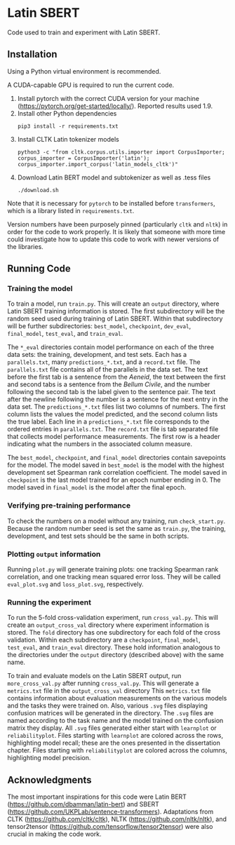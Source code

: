 # Latin SBERT

Code used to train and experiment with Latin SBERT.

## Installation

Using a Python virtual environment is recommended.

A CUDA-capable GPU is required to run the current code.

  1. Install pytorch with the correct CUDA version for your machine (<https://pytorch.org/get-started/locally/>). Reported results used 1.9.
  2. Install other Python dependencies
     ```
     pip3 install -r requirements.txt
     ```
  3. Install CLTK Latin tokenizer models
     ```
     python3 -c "from cltk.corpus.utils.importer import CorpusImporter; corpus_importer = CorpusImporter('latin'); corpus_importer.import_corpus('latin_models_cltk')"
     ```
  4. Download Latin BERT model and subtokenizer as well as .tess files
     ```
     ./download.sh
     ```

Note that it is necessary for `pytorch` to be installed before `transformers`, which is a library listed in `requirements.txt`.

Version numbers have been purposely pinned (particularly `cltk` and `nltk`) in order for the code to work properly.
It is likely that someone with more time could investigate how to update this code to work with newer versions of the libraries.

## Running Code

### Training the model

To train a model, run `train.py`.
This will create an `output` directory, where Latin SBERT training information is stored.
The first subdirectory will be the random seed used during training of Latin SBERT.
Within that subdirectory will be further subdirectories: `best_model`, `checkpoint`, `dev_eval`, `final_model`, `test_eval`, and `train_eval`.

The `*_eval` directories contain model performance on each of the three data sets: the training, development, and test sets.
Each has a `parallels.txt`, many `predictions_*.txt`, and a `record.txt` file.
The `parallels.txt` file contains all of the parallels in the data set.
The text before the first tab is a sentence from the _Aeneid_, the text between the first and second tabs is a sentence from the _Bellum Civile_, and the number following the second tab is the label given to the sentence pair.
The text after the newline following the number is a sentence for the next entry in the data set.
The `predictions_*.txt` files list two columns of numbers.
The first column lists the values the model predicted, and the second column lists the true label.
Each line in a `predictions_*.txt` file corresponds to the ordered entries in `parallels.txt`.
The `record.txt` file is tab separated file that collects model performance measurements.
The first row is a header indicating what the numbers in the associated column measure.

The `best_model`, `checkpoint`, and `final_model` directories contain savepoints for the model.
The model saved in `best_model` is the model with the highest development set Spearman rank correlation coefficient.
The model saved in `checkpoint` is the last model trained for an epoch number ending in 0.
The model saved in `final_model` is the model after the final epoch.

### Verifying pre-training performance

To check the numbers on a model without any training, run `check_start.py`.
Because the random number seed is set the same as `train.py`, the training, development, and test sets should be the same in both scripts.

### Plotting `output` information

Running `plot.py` will generate training plots: one tracking Spearman rank correlation, and one tracking mean squared error loss.
They will be called `eval_plot.svg` and `loss_plot.svg`, respectively.

### Running the experiment

To run the 5-fold cross-validation experiment, run `cross_val.py`.
This will create an `output_cross_val` directory where experiment information is stored.
The `fold` directory has one subdirectory for each fold of the cross validation.
Within each subdirectory are a `checkpoint`, `final_model`, `test_eval`, and `train_eval` directory.
These hold information analogous to the directories under the `output` directory (described above) with the same name.

To train and evaluate models on the Latin SBERT output, run `more_cross_val.py` after running `cross_val.py`.
This will generate a `metrics.txt` file in the `output_cross_val` directory
This `metrics.txt` file contains information about evaluation measurements on the various models and the tasks they were trained on.
Also, various `.svg` files displaying confusion matrices will be generated in the directory.
The `.svg` files are named according to the task name and the model trained on the confusion matrix they display.
All `.svg` files generated either start with `learnplot` or `reliabilityplot`.
Files starting with `learnplot` are colored across the rows, highlighting model recall; these are the ones presented in the dissertation chapter.
Files starting with `reliabilityplot` are colored across the columns, highlighting model precision.

## Acknowledgments

The most important inspirations for this code were Latin BERT (<https://github.com/dbamman/latin-bert>) and SBERT (<https://github.com/UKPLab/sentence-transformers>).
Adaptations from CLTK (<https://github.com/cltk/cltk>), NLTK (<https://github.com/nltk/nltk>), and tensor2tensor (<https://github.com/tensorflow/tensor2tensor>) were also crucial in making the code work.
